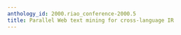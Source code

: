 ```yaml
---
anthology_id: 2000.riao_conference-2000.5
title: Parallel Web text mining for cross-language IR
---
```

